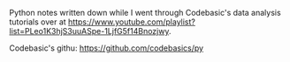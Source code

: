 Python notes written down while I went through Codebasic's data analysis tutorials over at https://www.youtube.com/playlist?list=PLeo1K3hjS3uuASpe-1LjfG5f14Bnozjwy.

Codebasic's githu: https://github.com/codebasics/py
